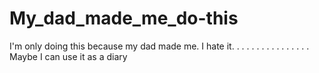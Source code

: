 # My_dad_made_me_do-this
I'm only doing this because my dad made me. I hate it.
.
.
.
.
.
.
.
.
.
.
.
.
.
.
.
Maybe I can use it as a diary
